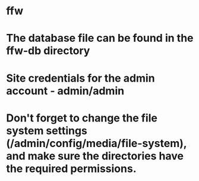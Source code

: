 # ffw

# The database file can be found in the ffw-db directory
# Site credentials for the admin account - admin/admin
# Don't forget to change the file system settings (/admin/config/media/file-system), and make sure the directories have the required permissions.

